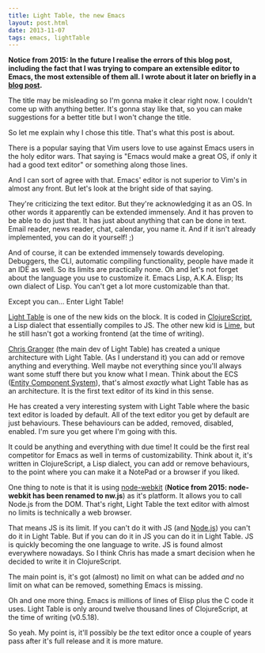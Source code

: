 ```yaml
---
title: Light Table, the new Emacs
layout: post.html
date: 2013-11-07
tags: emacs, lightTable
---
```


**Notice from 2015: In the future I realise the errors of this blog post,
including the fact that I was trying to compare an extensible editor to Emacs,
the most extensible of them all.  I wrote about it later on briefly in a
[blog post][awwe].**

[awwe]: http://blog.greduan.com/2014-08-08-awwe.html

The title may be misleading so I'm gonna make it clear right now.  I couldn't
come up with anything better.  It's gonna stay like that, so you can make
suggestions for a better title but I won't change the title.

So let me explain why I chose this title.  That's what this post is about.

There is a popular saying that Vim users love to use against Emacs users in the
holy editor wars.  That saying is "Emacs would make a great OS, if only it had
a good text editor" or something along those lines.

And I can sort of agree with that.  Emacs' editor is not superior to Vim's in
almost any front.  But let's look at the bright side of that saying.

They're criticizing the text editor.  But they're acknowledging it as an OS.  In
other words it apparently can be extended immensely.  And it has proven to be
able to do just that.  It has just about anything that can be done in text.
Email reader, news reader, chat, calendar, you name it.  And if it isn't already
implemented, you can do it yourself! ;)

And of course, it can be extended immensely towards developing.  Debuggers, the
CLI, automatic compiling functionality, people have made it an IDE as well.  So
its limits are practically none.  Oh and let's not forget about the language you
use to customize it.  Emacs Lisp, A.K.A. Elisp; Its own dialect of Lisp.  You
can't get a lot more customizable than that.

Except you can... Enter Light Table!

[Light Table][lt] is one of the new kids on the block.  It is coded in
[ClojureScript][clj], a Lisp dialect that essentially compiles to JS.  The other
new kid is [Lime][li], but he still hasn't got a working frontend (at the time
of writing).

[lt]: http://lighttable.com/
[clj]: https://github.com/clojure/clojurescript
[li]: https://github.com/limetext/lime

[Chris Granger][cg] (the main dev of Light Table) has created a unique
architecture with Light Table.  (As I understand it) you can add or remove
anything and everything.  Well maybe not everything since you'll always want
some stuff there but you know what I mean.  Think about the ECS
([Entity Component System][ecs]), that's almost *exactly* what Light Table has
as an architecture.  It is the first text editor of its kind in this sense.

[cg]: http://www.chris-granger.com/
[ecs]: http://en.wikipedia.org/wiki/Entity_component_system

He has created a very interesting system with Light Table where the basic text
editor is loaded by default.  All of the text editor you get by default are just
behaviours.  These behaviours can be added, removed, disabled, enabled.  I'm
sure you get where I'm going with this.

It could be anything and everything with due time!  It could be the first real
competitor for Emacs as well in terms of customizability.  Think about it, it's
written in ClojureScript, a Lisp dialect, you can add or remove behaviours, to
the point where you can make it a NotePad or a browser if you liked.

One thing to note is that it is using [node-webkit][nw] (**Notice from 2015:
node-webkit has been renamed to nw.js**) as it's platform.  It allows you to
call Node.js from the DOM.  That's right, Light Table the text editor with
almost no limits is technically a web browser.

[nw]: http://nwjs.io/

That means JS is its limit.  If you can't do it with JS (and [Node.js][n]) you
can't do it in Light Table.  But if you can do it in JS you can do it in Light
Table.  JS is quickly becoming the one language to write.  JS is found almost
everywhere nowadays.  So I think Chris has made a smart decision when he decided
to write it in ClojureScript.

[n]: http://nodejs.org/

The main point is, it's got (almost) no limit on what can be added *and* no
limit on what can be removed, something Emacs is missing.

Oh and one more thing.  Emacs is millions of lines of Elisp plus the C code it
uses.  Light Table is only around twelve thousand lines of ClojureScript, at the
time of writing (v0.5.18).

So yeah.  My point is, it'll possibly be *the* text editor once a couple of
years pass after it's full release and it is more mature.
